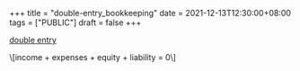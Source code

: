 +++
title = "double-entry_bookkeeping"
date = 2021-12-13T12:30:00+08:00
tags = ["PUBLIC"]
draft = false
+++

[double entry](</ox-hugo/xiaoyuzhoufm.com-15Double Entry用复式记账法理解21世纪的游戏规则.pdf>)

\\[income + expenses + equity + liability = 0\\]
